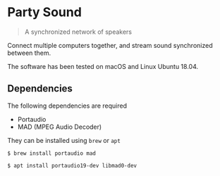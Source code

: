 # Party Sound
> A synchronized network of speakers

Connect multiple computers together, and stream sound synchronized between them.

The software has been tested on macOS and Linux Ubuntu 18.04.

## Dependencies

The following dependencies are required

- Portaudio
- MAD (MPEG Audio Decoder)

They can be installed using `brew` or `apt`

    $ brew install portaudio mad

    $ apt install portaudio19-dev libmad0-dev
